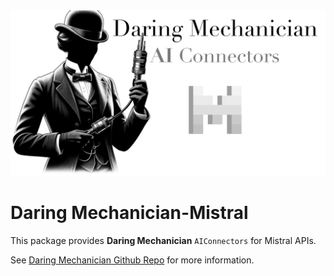 
<img src="../../docs/images/dm_mistral_connectors_1600x840.png" alt="Daring Mechanician Mistral Connector"  style="max-width: 100%; height: auto float: right;">

<p style="clear: both; margin-top: 0; font-family: 'Tratatello', serif; color: darkgrey;">

# Daring Mechanician-Mistral

This package provides **Daring Mechanician** `AIConnectors` for Mistral APIs.

See [Daring Mechanician Github Repo](https://github.com/liebke/mechanician) for more information.
